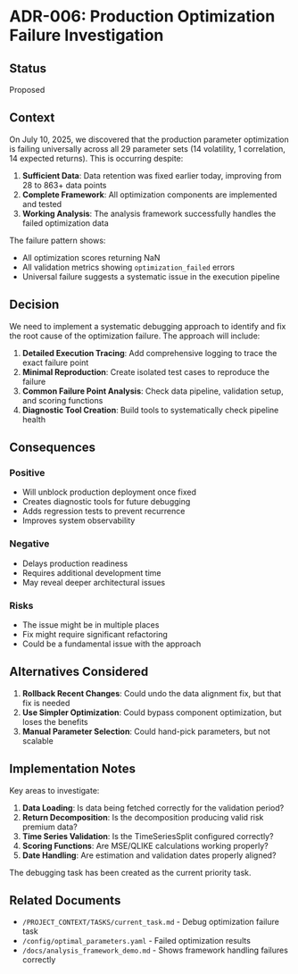# ADR-006: Production Optimization Failure Investigation

## Status
Proposed

## Context
On July 10, 2025, we discovered that the production parameter optimization is failing universally across all 29 parameter sets (14 volatility, 1 correlation, 14 expected returns). This is occurring despite:

1. **Sufficient Data**: Data retention was fixed earlier today, improving from 28 to 863+ data points
2. **Complete Framework**: All optimization components are implemented and tested
3. **Working Analysis**: The analysis framework successfully handles the failed optimization data

The failure pattern shows:
- All optimization scores returning NaN
- All validation metrics showing `optimization_failed` errors
- Universal failure suggests a systematic issue in the execution pipeline

## Decision
We need to implement a systematic debugging approach to identify and fix the root cause of the optimization failure. The approach will include:

1. **Detailed Execution Tracing**: Add comprehensive logging to trace the exact failure point
2. **Minimal Reproduction**: Create isolated test cases to reproduce the failure
3. **Common Failure Point Analysis**: Check data pipeline, validation setup, and scoring functions
4. **Diagnostic Tool Creation**: Build tools to systematically check pipeline health

## Consequences

### Positive
- Will unblock production deployment once fixed
- Creates diagnostic tools for future debugging
- Adds regression tests to prevent recurrence
- Improves system observability

### Negative
- Delays production readiness
- Requires additional development time
- May reveal deeper architectural issues

### Risks
- The issue might be in multiple places
- Fix might require significant refactoring
- Could be a fundamental issue with the approach

## Alternatives Considered

1. **Rollback Recent Changes**: Could undo the data alignment fix, but that fix is needed
2. **Use Simpler Optimization**: Could bypass component optimization, but loses the benefits
3. **Manual Parameter Selection**: Could hand-pick parameters, but not scalable

## Implementation Notes

Key areas to investigate:
1. **Data Loading**: Is data being fetched correctly for the validation period?
2. **Return Decomposition**: Is the decomposition producing valid risk premium data?
3. **Time Series Validation**: Is the TimeSeriesSplit configured correctly?
4. **Scoring Functions**: Are MSE/QLIKE calculations working properly?
5. **Date Handling**: Are estimation and validation dates properly aligned?

The debugging task has been created as the current priority task.

## Related Documents
- `/PROJECT_CONTEXT/TASKS/current_task.md` - Debug optimization failure task
- `/config/optimal_parameters.yaml` - Failed optimization results
- `/docs/analysis_framework_demo.md` - Shows framework handling failures correctly

